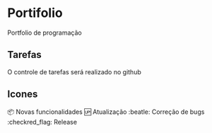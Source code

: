 # Portifolio
Portfolio de programação

## Tarefas
O controle de tarefas será realizado no github


## Icones

:package: Novas funcionalidades 
:up: Atualização
:beatle: Correção de bugs
:checkred_flag: Release